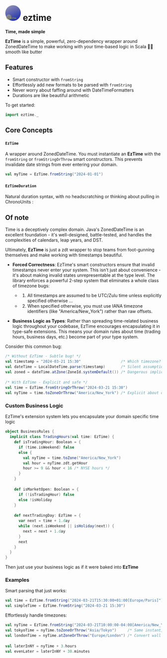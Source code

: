 # <img src="pix/eztime.png" width="50"> eztime

**Time, made simple**

**EzTime** is a simple, powerful, zero-dependency wrapper around ZonedDateTime to make working with your time-based logic in Scala 🧈✨ smooth like butter

## Features
- Smart constructor with `fromString`
- Effortlessly add new formats to be parsed with `fromString`
- Never worry about faffing around with DateTimeFormatters
- Durations are like beautiful arithmetic

To get started:

```scala
import eztime._
```


## Core Concepts

#### `EzTime`
A wrapper around ZonedDateTime. You must instantiate an **EzTime** with the `fromString` or `fromStringOrThrow`
smart constructors. This prevents invalidate date strings from ever entering your domain.

```scala
val myTime = EzTime.fromString("2024-01-01")
```

#### `EzTimeDuration`
Natural duration syntax, with no headscratching or thinking about pulling in ChronoUnits
:

## Of note
Time is a deceptively complex domain. Java's ZonedDateTime is an excellent foundation - it's well-designed, battle-tested, and handles the complexities of calendars, leap years, and DST. 

Ultimately, **EzTime** is just a zdt wrapper to stop
teams from foot-gunning themselves and make working with timestamps beautiful.

- **Forced Correctness**: EzTime's smart constructors ensure that invalid timestamps never enter your system. This isn't just about convenience - it's about making invalid states unrepresentable at the type level. The library enforces a powerful 2-step system that eliminates a whole class of timezone bugs:
   - 1) All timestamps are assumed to be UTC/Zulu time unless explicitly specified otherwise ...
   - 2) When specified otherwise, you must use IANA timezone identifiers (like "America/New_York") rather than raw offsets.

- **Business Logic as Types**: Rather than spreading time-related business logic throughout your codebase, EzTime encourages encapsulating it in type-safe extensions. This means your domain rules about time (trading hours, business days, etc.) become part of your type system.

Consider this common bug:
```scala
/* Without EzTime - Subtle bug! */
val timestamp = "2024-03-21 15:30"                  /* Which timezone? Server time? UTC? User's local time */
val dateTime = LocalDateTime.parse(timestamp)       /* Silent assumption about format */
val zoned = dateTime.atZone(ZoneId.systemDefault()) /* Dangerous implicit conversion */

/* With EzTime - Explicit and safe */
val time = EzTime.fromStringOrThrow("2024-03-21 15:30")
val nyTime = time.toZoneOrThrow("America/New_York") /* Explicit about our intentions */
```

### Custom Business Logic

EzTime's extension system lets you encapsulate your domain specific time logic

```scala
object BusinessRules {
  implicit class TradingHours(val time: EzTime) {
    def isTradingHour: Boolean = {
      if (time.isWeekend) false 
      else {
        val nyTime = time.toZone("America/New_York")
        val hour = nyTime.zdt.getHour
        hour >= 9 && hour < 16 /* NYSE hours */
      }
    }
    
    def isMarketOpen: Boolean = {
      if (!isTradingHour) false
      else !isHoliday
    }
    
    def nextTradingDay: EzTime = {
      var next = time + 1.day
      while (next.isWeekend || isHoliday(next)) {
        next = next + 1.day
      }
      next
    }
  }
}
```

Then just use your business logic as if it were baked into **EzTime**



### Examples

Smart parsing that just works:
```scala
val time = EzTime.fromString("2024-03-21T15:30:00+01:00[Europe/Paris]")
val simpleTime = EzTime.fromString("2024-03-21 15:30")
```

Effortlessly handle timezones:
```scala
val nyTime = EzTime.fromString("2024-03-21T10:00:00-04:00[America/New_York]").get
val tokyoTime = nyTime.toZoneOrThrow("Asia/Tokyo")     /* Same instant, Tokyo timezone */
val londonTime = nyTime.atZoneOrThrow("Europe/London") /* Convert wall time to London */

val laterInNY = nyTime + 3.hours
val evenLater = laterInNY + 30.minutes 
```
